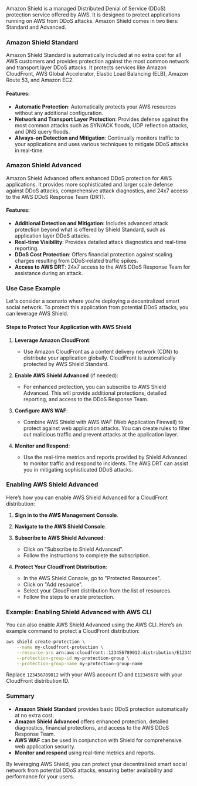 Amazon Shield is a managed Distributed Denial of Service (DDoS) protection service offered by AWS. It is designed to protect applications running on AWS from DDoS attacks. Amazon Shield comes in two tiers: Standard and Advanced.

### Amazon Shield Standard

Amazon Shield Standard is automatically included at no extra cost for all AWS customers and provides protection against the most common network and transport layer DDoS attacks. It protects services like Amazon CloudFront, AWS Global Accelerator, Elastic Load Balancing (ELB), Amazon Route 53, and Amazon EC2.

#### Features:
- **Automatic Protection**: Automatically protects your AWS resources without any additional configuration.
- **Network and Transport Layer Protection**: Provides defense against the most common attacks such as SYN/ACK floods, UDP reflection attacks, and DNS query floods.
- **Always-on Detection and Mitigation**: Continually monitors traffic to your applications and uses various techniques to mitigate DDoS attacks in real-time.

### Amazon Shield Advanced

Amazon Shield Advanced offers enhanced DDoS protection for AWS applications. It provides more sophisticated and larger scale defense against DDoS attacks, comprehensive attack diagnostics, and 24x7 access to the AWS DDoS Response Team (DRT).

#### Features:
- **Additional Detection and Mitigation**: Includes advanced attack protection beyond what is offered by Shield Standard, such as application layer DDoS attacks.
- **Real-time Visibility**: Provides detailed attack diagnostics and real-time reporting.
- **DDoS Cost Protection**: Offers financial protection against scaling charges resulting from DDoS-related traffic spikes.
- **Access to AWS DRT**: 24x7 access to the AWS DDoS Response Team for assistance during an attack.

### Use Case Example

Let's consider a scenario where you're deploying a decentralized smart social network. To protect this application from potential DDoS attacks, you can leverage AWS Shield.

#### Steps to Protect Your Application with AWS Shield

1. **Leverage Amazon CloudFront**:
   - Use Amazon CloudFront as a content delivery network (CDN) to distribute your application globally. CloudFront is automatically protected by AWS Shield Standard.

2. **Enable AWS Shield Advanced** (if needed):
   - For enhanced protection, you can subscribe to AWS Shield Advanced. This will provide additional protections, detailed reporting, and access to the DDoS Response Team.

3. **Configure AWS WAF**:
   - Combine AWS Shield with AWS WAF (Web Application Firewall) to protect against web application attacks. You can create rules to filter out malicious traffic and prevent attacks at the application layer.

4. **Monitor and Respond**:
   - Use the real-time metrics and reports provided by Shield Advanced to monitor traffic and respond to incidents. The AWS DRT can assist you in mitigating sophisticated DDoS attacks.

### Enabling AWS Shield Advanced

Here’s how you can enable AWS Shield Advanced for a CloudFront distribution:

1. **Sign in to the AWS Management Console**.
2. **Navigate to the AWS Shield Console**.
3. **Subscribe to AWS Shield Advanced**:
   - Click on "Subscribe to Shield Advanced".
   - Follow the instructions to complete the subscription.

4. **Protect Your CloudFront Distribution**:
   - In the AWS Shield Console, go to "Protected Resources".
   - Click on "Add resource".
   - Select your CloudFront distribution from the list of resources.
   - Follow the steps to enable protection.

### Example: Enabling Shield Advanced with AWS CLI

You can also enable AWS Shield Advanced using the AWS CLI. Here’s an example command to protect a CloudFront distribution:

```sh
aws shield create-protection \
    --name my-cloudfront-protection \
    --resource-arn arn:aws:cloudfront::123456789012:distribution/E12345678 \
    --protection-group-id my-protection-group \
    --protection-group-name my-protection-group-name
```

Replace `123456789012` with your AWS account ID and `E12345678` with your CloudFront distribution ID.

### Summary

- **Amazon Shield Standard** provides basic DDoS protection automatically at no extra cost.
- **Amazon Shield Advanced** offers enhanced protection, detailed diagnostics, financial protections, and access to the AWS DDoS Response Team.
- **AWS WAF** can be used in conjunction with Shield for comprehensive web application security.
- **Monitor and respond** using real-time metrics and reports.

By leveraging AWS Shield, you can protect your decentralized smart social network from potential DDoS attacks, ensuring better availability and performance for your users.
